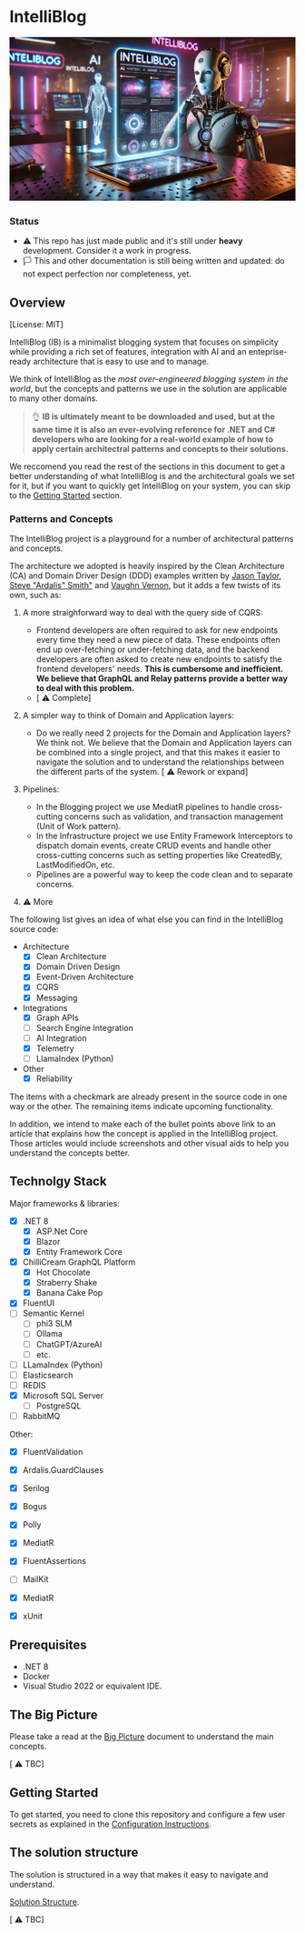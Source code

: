 # IntelliBlog

![zz.](./docs/images/IntelliBlog.webp)

### Status

- :warning: This repo has just made public and it's still under **heavy** development. Consider it a work in progress.
- :white_flag: This and other documentation is still being written and updated: do not expect perfection nor completeness, yet.

## Overview
[License: MIT]

IntelliBlog (IB) is a minimalist blogging system that focuses on simplicity while providing a rich set 
of features, integration with AI and an enteprise-ready architecture that is easy to use and to manage.

We think of IntelliBlog as the *most over-engineered blogging system in the world*, but the concepts and 
patterns we use in the solution are applicable to many other domains.

> :ok_hand: **IB is ultimately meant to be downloaded and used, but at the same time it is also an ever-evolving 
reference for .NET and C# developers who are looking for a real-world example of how to apply certain architectral patterns and concepts to their solutions.**

We reccomend you read the rest of the sections in this document to get a
better understanding of what IntelliBlog is and the architectural goals we set for it, but if you want to quickly get IntelliBlog on your system, you can skip to the [Getting Started](#getting-started) section.

### Patterns and Concepts

The IntelliBlog project is a playground for a number of architectural patterns and concepts. 

The architecture we adopted is heavily inspired by the Clean Architecture (CA) and Domain Driver Design (DDD) examples written by [Jason Taylor](https://github.com/jasontaylordev/CleanArchitecture), [Steve "Ardalis" Smith"](https://github.com/ardalis/CleanArchitecture) and [Vaughn Vernon](https://github.com/VaughnVernon/IDDD_Samples_NET), but it adds a few twists of its own, such as:

1) A more straighforward way to deal with the query side of CQRS:
    - Frontend developers are often required to ask for new endpoints every time they need a new piece of data. These endpoints often end up over-fetching or under-fetching data, and the backend developers are often asked to create new endpoints to satisfy the frontend developers' needs. **This is cumbersome and inefficient. We believe that GraphQL and Relay patterns provide a better way to deal with this problem.**
    - [ :warning: Complete]

2) A simpler way to think of Domain and Application layers:
      - Do we really need 2 projects for the Domain and Application layers? We think not. We believe that the Domain and Application layers can be combined into a single project, and that this makes it easier to navigate the solution and to understand the relationships between the different parts of the system. 
        [ :warning: Rework or expand]

3) Pipelines:
    - In the Blogging project we use MediatR pipelines to handle cross-cutting concerns such as validation, and transaction management (Unit of Work pattern). 
    - In the Infrastructure project we use Entity Framework Interceptors to dispatch domain events, create CRUD events and handle other cross-cutting concerns such as setting properties like CreatedBy, LastModifiedOn, etc.
    - Pipelines are a powerful way to keep the code clean and to separate concerns.

4) :warning: More    

The following list gives an idea of what else you can find in the IntelliBlog source code:

- Architecture
    - [x] Clean Architecture
    - [x] Domain Driven Design
    - [x] Event-Driven Architecture 
    - [x] CQRS    
    - [x] Messaging

- Integrations
    - [x] Graph APIs        
    - [ ] Search Engine Integration
    - [ ] AI Integration
    - [x] Telemetry        
    - [ ] LlamaIndex (Python)

- Other
    - [x] Reliability
        
The items with a checkmark are already present in the source code in one way or the other. The remaining items indicate upcoming functionality.

In addition, we intend to make each of the bullet points above link to an article that explains how the concept is applied in the IntelliBlog project. Those articles would include screenshots and other visual aids to help you understand the concepts better.
    
## Technolgy Stack

Major frameworks & libraries:

- [x] .NET 8
    - [x] ASP.Net Core
    - [x] Blazor
    - [x] Entity Framework Core
- [x] ChilliCream GraphQL Platform
    - [x] Hot Chocolate
    - [x] Straberry Shake
    - [x] Banana Cake Pop
- [x] FluentUI
- [ ] Semantic Kernel       
    - [ ] phi3 SLM
    - [ ] Ollama
    - [ ] ChatGPT/AzureAI
    - [ ] etc.
- [ ] LLamaIndex (Python)
- [ ] Elasticsearch
- [ ] REDIS
- [x] Microsoft SQL Server
    - [ ] PostgreSQL
- [ ] RabbitMQ

Other:

- [x] FluentValidation
- [x] Ardalis.GuardClauses
- [x] Serilog
- [x] Bogus
- [x] Polly
- [x] MediatR
- [x] FluentAssertions
- [ ] MailKit
- [x] MediatR
- [x] xUnit
  

## Prerequisites

- .NET 8
- Docker
- Visual Studio 2022 or equivalent IDE.

## The Big Picture

Please take a read at the [Big Picture](/BIG_PICTURE.md) document to understand the main concepts.

[ :warning: TBC]

## Getting Started

To get started, you need to clone this repository and configure a few user secrets as explained 
in the [Configuration Instructions](/CONFIGURATION.md).

## The solution structure

The solution is structured in a way that makes it easy to navigate and understand.

[Solution Structure](/SOLUTION_STRUCTURE.md).

[ :warning: TBC]